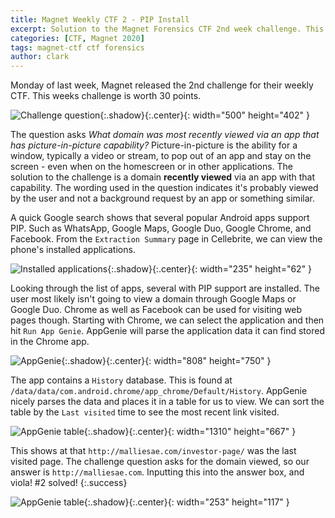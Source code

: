 ```yaml
---
title: Magnet Weekly CTF 2 - PIP Install
excerpt: Solution to the Magnet Forensics CTF 2nd week challenge. This challenge asks us to find a domain visited by a PIP app installed on the phone. 
categories: [CTF, Magnet 2020]
tags: magnet-ctf ctf forensics
author: clark
---
```


Monday of last week, Magnet released the 2nd challenge for their weekly CTF. This weeks challenge is worth 30 points. 


![Challenge question](https://starwarsfan2099.github.io/public/2020-10-16/question.JPG){:.shadow}{:.center}{: width="500" height="402" }


The question asks *What domain was most recently viewed via an app that has picture-in-picture capability?* Picture-in-picture is the ability for a window, typically a video or stream, to pop out of an app and stay on the screen - even when on the homescreen or in other applications. The solution to the challenge is a domain **recently viewed** via an app with that capability. The wording used in the question indicates it's probably viewed by the user and not a background request by an app or something similar.

A quick Google search shows that several popular Android apps support PIP. Such as WhatsApp, Google Maps, Google Duo, Google Chrome, and Facebook. From the `Extraction Summary` page in Cellebrite, we can view the phone's installed applications. 


![Installed applications](https://starwarsfan2099.github.io/public/2020-10-16/installed_applications.JPG){:.shadow}{:.center}{: width="235" height="62" }


Looking through the list of apps, several with PIP support are installed. The user most likely isn't going to view a domain through Google Maps or Google Duo. Chrome as well as Facebook can be used for visiting web pages though. Starting with Chrome, we can select the application and then hit `Run App Genie`.  AppGenie will parse the application data it can find stored in the Chrome app. 


![AppGenie](https://starwarsfan2099.github.io/public/2020-10-16/appgenie.JPG){:.shadow}{:.center}{: width="808" height="750" }


The app contains a `History` database. This is found at `/data/data/com.android.chrome/app_chrome/Default/History`. AppGenie nicely parses the data and places it in a table for us to view. We can sort the table by the `Last visited` time to see the most recent link visited. 


![AppGenie table](https://starwarsfan2099.github.io/public/2020-10-16/table.JPG){:.shadow}{:.center}{: width="1310" height="667" }


This shows at that `http://malliesae.com/investor-page/` was the last visited page. The challenge question asks for the domain viewed, so our answer is `http://malliesae.com`. Inputting this into the answer box, and viola! #2 solved!
{:.success}


![AppGenie table](https://starwarsfan2099.github.io/public/2020-10-16/answered.JPG){:.shadow}{:.center}{: width="253" height="117" }
